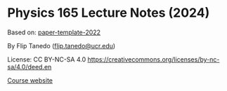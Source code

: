 # Physics 165 Lecture Notes (2024)

Based on: [paper-template-2022](https://github.com/fliptanedo/paper-template-2022)

By Flip Tanedo (flip.tanedo@ucr.edu)

License: CC BY-NC-SA 4.0
https://creativecommons.org/licenses/by-nc-sa/4.0/deed.en

[Course website](https://sites.google.com/ucr.edu/p165/home)